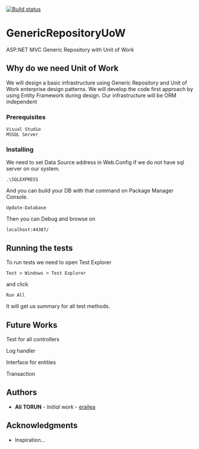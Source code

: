 [![Build status](https://ci.appveyor.com/api/projects/status/lbves2w7gnhf7qe7?svg=true)](https://ci.appveyor.com/project/erailea/genericrepositoryuow)


# GenericRepositoryUoW
ASP.NET MVC Generic Repository with Unit of Work 

## Why do we need Unit of Work

We will design a basic infrastructure using Generic Repository and Unit of Work enterprise design patterns. We will develop the code first approach by using Entity Framework during design. Our infrastructure will be ORM independent

### Prerequisites

```
Visual Studio 
MSSQL Server
```

### Installing

We need to set Data Source address in Web.Config if we do not have sql server on our system.  
```
.\SQLEXPRESS
```
And you can build your DB with that command on Package Manager Console.
```
Update-Database
```
Then you can Debug and browse on
```
localhost:44387/
```


## Running the tests


To run tests we need to open Test Explorer 
```
Test > Windows > Test Explorer
```
and click
```
Run All
```

It will get us summary for all test methods.

## Future Works

Test for all controllers

Log handler

Interface for entities

Transaction

## Authors

* **Ali TORUN** - *Initial work* - [erailea](https://github.com/erailea)


## Acknowledgments

* Inspiration...
